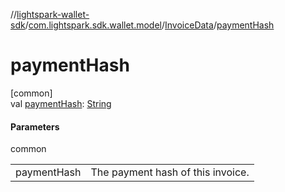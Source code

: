 //[lightspark-wallet-sdk](../../../index.md)/[com.lightspark.sdk.wallet.model](../index.md)/[InvoiceData](index.md)/[paymentHash](payment-hash.md)

# paymentHash

[common]\
val [paymentHash](payment-hash.md): [String](https://kotlinlang.org/api/latest/jvm/stdlib/kotlin/-string/index.html)

#### Parameters

common

| | |
|---|---|
| paymentHash | The payment hash of this invoice. |

